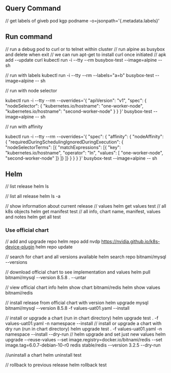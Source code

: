 ## Query Command

// get labels of giveb pod
kgp podname -o=jsonpath='{.metadata.labels}'

## Run command

// run a debug pod to curl or to telnet within cluster
// run alpine as busybox and delete when exit
// we can run apt-get to install curl once initiated
// apk add --update curl 
kubectl run -i --tty --rm busybox-test --image=alpine -- sh

// run with labels
kubectl run -i --tty --rm --labels="a=b" busybox-test --image=alpine -- sh

// run with node selector

kubectl run -i --tty --rm --overrides='{ "apiVersion": "v1", "spec": { "nodeSelector": { "kubernetes.io/hostname": "one-worker-node", "kubernetes.io/hostname": "second-worker-node" } } }' busybox-test --image=alpine -- sh

// run with affinity

kubectl run -i --tty --rm --overrides='{ "spec": { "affinity": { "nodeAffinity": { "requiredDuringSchedulingIgnoredDuringExecution": { "nodeSelectorTerms": [{ "matchExpressions": [{ "key": "kubernetes.io/hostname",  "operator": "In", "values": [ "one-worker-node", "second-worker-node" ]} ]} ]} } } } }' busybox-test --image=alpine -- sh


## Helm

// list release
helm ls 

// list all release
helm ls -a

// show information about current release
// values
helm get values test
// all k8s objects
helm get manifest test
// all info, chart name, manifest, values and notes
helm get all test

### Use official chart

// add and upgrade repo
helm repo add nvdp https://nvidia.github.io/k8s-device-plugin
helm repo update

// search  for chart and all versions available
helm search repo bitnami/mysql --versions

// download official chart to see implementation and values
helm pull bitnami/mysql --version 8.5.8 . --untar

// view official chart info
helm show chart bitnami/redis
helm show values bitnami/redis


// install release from official chart with version
helm upgrade mysql bitnami/mysql --version 8.5.8 -f values-uat01.yaml --install

// install or upgrade a chart (run in chart directory)
helm upgrade test . -f values-uat01.yaml -n namespace --install
// install or upgrade a chart with dry run (run in chart directory)
helm upgrade test . -f values-uat01.yaml -n namespace --install --dry-run
// helm upgrade and set just new values
helm upgrade --reuse-values --set image.registry=docker.io/bitnami/redis --set image.tag=6.0.7-debian-10-r0  redis stable/redis --version 3.2.5  --dry-run

//uninstall a chart
helm uninstall test

// rollback to previous release
helm rollback test